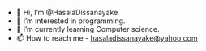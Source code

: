 - 👋 Hi, I’m @HasalaDissanayake
- 👀 I’m interested in programming.
- 🌱 I’m currently learning Computer science.
- 📫 How to reach me - hasaladissanayake@yahoo.com

<!---
HasalaDissanayake/HasalaDissanayake is a ✨ special ✨ repository because its `README.md` (this file) appears on your GitHub profile.
You can click the Preview link to take a look at your changes.
--->
